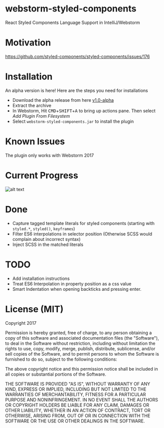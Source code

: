# webstorm-styled-components
React Styled Components Language Support in IntelliJ/Webstorm

# Motivation
https://github.com/styled-components/styled-components/issues/176

# Installation
An alpha version is here! Here are the steps you need for installations
- Download the alpha release from here [v1.0-alpha](https://github.com/styled-components/webstorm-styled-components/releases/tag/v1.0-alpha)
- Extract the archive
- In Webstorm, Hit <kbd>CMD</kbd>+<kbd>SHIFT</kbd>+<kbd>A</kbd> to bring up actions pane. Then select *Add Plugin From Filesystem*
- Select `webstorm-styled-components.jar` to install the plugin

# Known Issues
The plugin only works with Webstorm 2017

# Current Progress
![alt text](https://d26dzxoao6i3hh.cloudfront.net/items/1Z0q2R2Y3F0b0H091436/Image%202017-08-30%20at%204.23.48%20PM.png?v=589202df)

# Done
- Capture tagged template literals for styled components (starting with `styled.*`, `styled()`, `keyframes`)
- Filter ES6 interpolations in selector position (Otherwise SCSS would complain about incorrect syntax)
- Inject SCSS in the matched literals

# TODO
- Add installation instructions
- Treat ES6 Interpolation in property position as a css value
- Smart Indentation when opening backticks and pressing enter.

# License (MIT)
Copyright 2017

Permission is hereby granted, free of charge, to any person obtaining a copy of this software and associated documentation files (the "Software"), to deal in the Software without restriction, including without limitation the rights to use, copy, modify, merge, publish, distribute, sublicense, and/or sell copies of the Software, and to permit persons to whom the Software is furnished to do so, subject to the following conditions:

The above copyright notice and this permission notice shall be included in all copies or substantial portions of the Software.

THE SOFTWARE IS PROVIDED "AS IS", WITHOUT WARRANTY OF ANY KIND, EXPRESS OR IMPLIED, INCLUDING BUT NOT LIMITED TO THE WARRANTIES OF MERCHANTABILITY, FITNESS FOR A PARTICULAR PURPOSE AND NONINFRINGEMENT. IN NO EVENT SHALL THE AUTHORS OR COPYRIGHT HOLDERS BE LIABLE FOR ANY CLAIM, DAMAGES OR OTHER LIABILITY, WHETHER IN AN ACTION OF CONTRACT, TORT OR OTHERWISE, ARISING FROM, OUT OF OR IN CONNECTION WITH THE SOFTWARE OR THE USE OR OTHER DEALINGS IN THE SOFTWARE.
